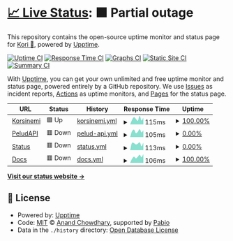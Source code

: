 # [📈 Live Status](https://status.korsinemi.link): <!--live status--> **🟧 Partial outage**

This repository contains the open-source uptime monitor and status page for [Kori 🦊](https://korsinemi.link), powered by [Upptime](https://github.com/upptime/upptime).

[![Uptime CI](https://github.com/Korsinemi/status/workflows/Uptime%20CI/badge.svg)](https://github.com/Korsinemi/status/actions?query=workflow%3A%22Uptime+CI%22)
[![Response Time CI](https://github.com/Korsinemi/status/workflows/Response%20Time%20CI/badge.svg)](https://github.com/Korsinemi/status/actions?query=workflow%3A%22Response+Time+CI%22)
[![Graphs CI](https://github.com/Korsinemi/status/workflows/Graphs%20CI/badge.svg)](https://github.com/Korsinemi/status/actions?query=workflow%3A%22Graphs+CI%22)
[![Static Site CI](https://github.com/Korsinemi/status/workflows/Static%20Site%20CI/badge.svg)](https://github.com/Korsinemi/status/actions?query=workflow%3A%22Static+Site+CI%22)
[![Summary CI](https://github.com/Korsinemi/status/workflows/Summary%20CI/badge.svg)](https://github.com/Korsinemi/status/actions?query=workflow%3A%22Summary+CI%22)

With [Upptime](https://upptime.js.org), you can get your own unlimited and free uptime monitor and status page, powered entirely by a GitHub repository. We use [Issues](https://github.com/Korsinemi/status/issues) as incident reports, [Actions](https://github.com/Korsinemi/status/actions) as uptime monitors, and [Pages](https://status.korsinemi.link) for the status page.

<!--start: status pages-->
<!-- This summary is generated by Upptime (https://github.com/upptime/upptime) -->
<!-- Do not edit this manually, your changes will be overwritten -->
<!-- prettier-ignore -->
| URL | Status | History | Response Time | Uptime |
| --- | ------ | ------- | ------------- | ------ |
| <img alt="" src="https://icons.duckduckgo.com/ip3/korsinemi.link.ico" height="13"> [Korsinemi](https://korsinemi.link) | 🟩 Up | [korsinemi.yml](https://github.com/Aqualunem/Status/commits/HEAD/history/korsinemi.yml) | <details><summary><img alt="Response time graph" src="./graphs/korsinemi/response-time-week.png" height="20"> 115ms</summary><br><a href="https://status.korsinemi.link/history/korsinemi"><img alt="Response time 135" src="https://img.shields.io/endpoint?url=https%3A%2F%2Fraw.githubusercontent.com%2FAqualunem%2FStatus%2FHEAD%2Fapi%2Fkorsinemi%2Fresponse-time.json"></a><br><a href="https://status.korsinemi.link/history/korsinemi"><img alt="24-hour response time 94" src="https://img.shields.io/endpoint?url=https%3A%2F%2Fraw.githubusercontent.com%2FAqualunem%2FStatus%2FHEAD%2Fapi%2Fkorsinemi%2Fresponse-time-day.json"></a><br><a href="https://status.korsinemi.link/history/korsinemi"><img alt="7-day response time 115" src="https://img.shields.io/endpoint?url=https%3A%2F%2Fraw.githubusercontent.com%2FAqualunem%2FStatus%2FHEAD%2Fapi%2Fkorsinemi%2Fresponse-time-week.json"></a><br><a href="https://status.korsinemi.link/history/korsinemi"><img alt="30-day response time 117" src="https://img.shields.io/endpoint?url=https%3A%2F%2Fraw.githubusercontent.com%2FAqualunem%2FStatus%2FHEAD%2Fapi%2Fkorsinemi%2Fresponse-time-month.json"></a><br><a href="https://status.korsinemi.link/history/korsinemi"><img alt="1-year response time 135" src="https://img.shields.io/endpoint?url=https%3A%2F%2Fraw.githubusercontent.com%2FAqualunem%2FStatus%2FHEAD%2Fapi%2Fkorsinemi%2Fresponse-time-year.json"></a></details> | <details><summary><a href="https://status.korsinemi.link/history/korsinemi">100.00%</a></summary><a href="https://status.korsinemi.link/history/korsinemi"><img alt="All-time uptime 100.00%" src="https://img.shields.io/endpoint?url=https%3A%2F%2Fraw.githubusercontent.com%2FAqualunem%2FStatus%2FHEAD%2Fapi%2Fkorsinemi%2Fuptime.json"></a><br><a href="https://status.korsinemi.link/history/korsinemi"><img alt="24-hour uptime 100.00%" src="https://img.shields.io/endpoint?url=https%3A%2F%2Fraw.githubusercontent.com%2FAqualunem%2FStatus%2FHEAD%2Fapi%2Fkorsinemi%2Fuptime-day.json"></a><br><a href="https://status.korsinemi.link/history/korsinemi"><img alt="7-day uptime 100.00%" src="https://img.shields.io/endpoint?url=https%3A%2F%2Fraw.githubusercontent.com%2FAqualunem%2FStatus%2FHEAD%2Fapi%2Fkorsinemi%2Fuptime-week.json"></a><br><a href="https://status.korsinemi.link/history/korsinemi"><img alt="30-day uptime 100.00%" src="https://img.shields.io/endpoint?url=https%3A%2F%2Fraw.githubusercontent.com%2FAqualunem%2FStatus%2FHEAD%2Fapi%2Fkorsinemi%2Fuptime-month.json"></a><br><a href="https://status.korsinemi.link/history/korsinemi"><img alt="1-year uptime 100.00%" src="https://img.shields.io/endpoint?url=https%3A%2F%2Fraw.githubusercontent.com%2FAqualunem%2FStatus%2FHEAD%2Fapi%2Fkorsinemi%2Fuptime-year.json"></a></details>
| <img alt="" src="https://icons.duckduckgo.com/ip3/peludapi.korsinemi.link.ico" height="13"> [PeludAPI](https://peludapi.korsinemi.link) | 🟥 Down | [pelud-api.yml](https://github.com/Aqualunem/Status/commits/HEAD/history/pelud-api.yml) | <details><summary><img alt="Response time graph" src="./graphs/pelud-api/response-time-week.png" height="20"> 105ms</summary><br><a href="https://status.korsinemi.link/history/pelud-api"><img alt="Response time 835" src="https://img.shields.io/endpoint?url=https%3A%2F%2Fraw.githubusercontent.com%2FAqualunem%2FStatus%2FHEAD%2Fapi%2Fpelud-api%2Fresponse-time.json"></a><br><a href="https://status.korsinemi.link/history/pelud-api"><img alt="24-hour response time 92" src="https://img.shields.io/endpoint?url=https%3A%2F%2Fraw.githubusercontent.com%2FAqualunem%2FStatus%2FHEAD%2Fapi%2Fpelud-api%2Fresponse-time-day.json"></a><br><a href="https://status.korsinemi.link/history/pelud-api"><img alt="7-day response time 105" src="https://img.shields.io/endpoint?url=https%3A%2F%2Fraw.githubusercontent.com%2FAqualunem%2FStatus%2FHEAD%2Fapi%2Fpelud-api%2Fresponse-time-week.json"></a><br><a href="https://status.korsinemi.link/history/pelud-api"><img alt="30-day response time 163" src="https://img.shields.io/endpoint?url=https%3A%2F%2Fraw.githubusercontent.com%2FAqualunem%2FStatus%2FHEAD%2Fapi%2Fpelud-api%2Fresponse-time-month.json"></a><br><a href="https://status.korsinemi.link/history/pelud-api"><img alt="1-year response time 835" src="https://img.shields.io/endpoint?url=https%3A%2F%2Fraw.githubusercontent.com%2FAqualunem%2FStatus%2FHEAD%2Fapi%2Fpelud-api%2Fresponse-time-year.json"></a></details> | <details><summary><a href="https://status.korsinemi.link/history/pelud-api">0.00%</a></summary><a href="https://status.korsinemi.link/history/pelud-api"><img alt="All-time uptime 86.48%" src="https://img.shields.io/endpoint?url=https%3A%2F%2Fraw.githubusercontent.com%2FAqualunem%2FStatus%2FHEAD%2Fapi%2Fpelud-api%2Fuptime.json"></a><br><a href="https://status.korsinemi.link/history/pelud-api"><img alt="24-hour uptime 0.00%" src="https://img.shields.io/endpoint?url=https%3A%2F%2Fraw.githubusercontent.com%2FAqualunem%2FStatus%2FHEAD%2Fapi%2Fpelud-api%2Fuptime-day.json"></a><br><a href="https://status.korsinemi.link/history/pelud-api"><img alt="7-day uptime 0.00%" src="https://img.shields.io/endpoint?url=https%3A%2F%2Fraw.githubusercontent.com%2FAqualunem%2FStatus%2FHEAD%2Fapi%2Fpelud-api%2Fuptime-week.json"></a><br><a href="https://status.korsinemi.link/history/pelud-api"><img alt="30-day uptime 7.76%" src="https://img.shields.io/endpoint?url=https%3A%2F%2Fraw.githubusercontent.com%2FAqualunem%2FStatus%2FHEAD%2Fapi%2Fpelud-api%2Fuptime-month.json"></a><br><a href="https://status.korsinemi.link/history/pelud-api"><img alt="1-year uptime 86.48%" src="https://img.shields.io/endpoint?url=https%3A%2F%2Fraw.githubusercontent.com%2FAqualunem%2FStatus%2FHEAD%2Fapi%2Fpelud-api%2Fuptime-year.json"></a></details>
| <img alt="" src="https://icons.duckduckgo.com/ip3/status.korsinemi.link.ico" height="13"> [Status](https://status.korsinemi.link) | 🟥 Down | [status.yml](https://github.com/Aqualunem/Status/commits/HEAD/history/status.yml) | <details><summary><img alt="Response time graph" src="./graphs/status/response-time-week.png" height="20"> 113ms</summary><br><a href="https://status.korsinemi.link/history/status"><img alt="Response time 119" src="https://img.shields.io/endpoint?url=https%3A%2F%2Fraw.githubusercontent.com%2FAqualunem%2FStatus%2FHEAD%2Fapi%2Fstatus%2Fresponse-time.json"></a><br><a href="https://status.korsinemi.link/history/status"><img alt="24-hour response time 98" src="https://img.shields.io/endpoint?url=https%3A%2F%2Fraw.githubusercontent.com%2FAqualunem%2FStatus%2FHEAD%2Fapi%2Fstatus%2Fresponse-time-day.json"></a><br><a href="https://status.korsinemi.link/history/status"><img alt="7-day response time 113" src="https://img.shields.io/endpoint?url=https%3A%2F%2Fraw.githubusercontent.com%2FAqualunem%2FStatus%2FHEAD%2Fapi%2Fstatus%2Fresponse-time-week.json"></a><br><a href="https://status.korsinemi.link/history/status"><img alt="30-day response time 140" src="https://img.shields.io/endpoint?url=https%3A%2F%2Fraw.githubusercontent.com%2FAqualunem%2FStatus%2FHEAD%2Fapi%2Fstatus%2Fresponse-time-month.json"></a><br><a href="https://status.korsinemi.link/history/status"><img alt="1-year response time 119" src="https://img.shields.io/endpoint?url=https%3A%2F%2Fraw.githubusercontent.com%2FAqualunem%2FStatus%2FHEAD%2Fapi%2Fstatus%2Fresponse-time-year.json"></a></details> | <details><summary><a href="https://status.korsinemi.link/history/status">0.00%</a></summary><a href="https://status.korsinemi.link/history/status"><img alt="All-time uptime 82.16%" src="https://img.shields.io/endpoint?url=https%3A%2F%2Fraw.githubusercontent.com%2FAqualunem%2FStatus%2FHEAD%2Fapi%2Fstatus%2Fuptime.json"></a><br><a href="https://status.korsinemi.link/history/status"><img alt="24-hour uptime 0.00%" src="https://img.shields.io/endpoint?url=https%3A%2F%2Fraw.githubusercontent.com%2FAqualunem%2FStatus%2FHEAD%2Fapi%2Fstatus%2Fuptime-day.json"></a><br><a href="https://status.korsinemi.link/history/status"><img alt="7-day uptime 0.00%" src="https://img.shields.io/endpoint?url=https%3A%2F%2Fraw.githubusercontent.com%2FAqualunem%2FStatus%2FHEAD%2Fapi%2Fstatus%2Fuptime-week.json"></a><br><a href="https://status.korsinemi.link/history/status"><img alt="30-day uptime 0.00%" src="https://img.shields.io/endpoint?url=https%3A%2F%2Fraw.githubusercontent.com%2FAqualunem%2FStatus%2FHEAD%2Fapi%2Fstatus%2Fuptime-month.json"></a><br><a href="https://status.korsinemi.link/history/status"><img alt="1-year uptime 82.16%" src="https://img.shields.io/endpoint?url=https%3A%2F%2Fraw.githubusercontent.com%2FAqualunem%2FStatus%2FHEAD%2Fapi%2Fstatus%2Fuptime-year.json"></a></details>
| <img alt="" src="https://icons.duckduckgo.com/ip3/docs.korsinemi.link.ico" height="13"> [Docs](https://docs.korsinemi.link/soon) | 🟥 Down | [docs.yml](https://github.com/Aqualunem/Status/commits/HEAD/history/docs.yml) | <details><summary><img alt="Response time graph" src="./graphs/docs/response-time-week.png" height="20"> 106ms</summary><br><a href="https://status.korsinemi.link/history/docs"><img alt="Response time 120" src="https://img.shields.io/endpoint?url=https%3A%2F%2Fraw.githubusercontent.com%2FAqualunem%2FStatus%2FHEAD%2Fapi%2Fdocs%2Fresponse-time.json"></a><br><a href="https://status.korsinemi.link/history/docs"><img alt="24-hour response time 127" src="https://img.shields.io/endpoint?url=https%3A%2F%2Fraw.githubusercontent.com%2FAqualunem%2FStatus%2FHEAD%2Fapi%2Fdocs%2Fresponse-time-day.json"></a><br><a href="https://status.korsinemi.link/history/docs"><img alt="7-day response time 106" src="https://img.shields.io/endpoint?url=https%3A%2F%2Fraw.githubusercontent.com%2FAqualunem%2FStatus%2FHEAD%2Fapi%2Fdocs%2Fresponse-time-week.json"></a><br><a href="https://status.korsinemi.link/history/docs"><img alt="30-day response time 100" src="https://img.shields.io/endpoint?url=https%3A%2F%2Fraw.githubusercontent.com%2FAqualunem%2FStatus%2FHEAD%2Fapi%2Fdocs%2Fresponse-time-month.json"></a><br><a href="https://status.korsinemi.link/history/docs"><img alt="1-year response time 120" src="https://img.shields.io/endpoint?url=https%3A%2F%2Fraw.githubusercontent.com%2FAqualunem%2FStatus%2FHEAD%2Fapi%2Fdocs%2Fresponse-time-year.json"></a></details> | <details><summary><a href="https://status.korsinemi.link/history/docs">100.00%</a></summary><a href="https://status.korsinemi.link/history/docs"><img alt="All-time uptime 90.78%" src="https://img.shields.io/endpoint?url=https%3A%2F%2Fraw.githubusercontent.com%2FAqualunem%2FStatus%2FHEAD%2Fapi%2Fdocs%2Fuptime.json"></a><br><a href="https://status.korsinemi.link/history/docs"><img alt="24-hour uptime 100.00%" src="https://img.shields.io/endpoint?url=https%3A%2F%2Fraw.githubusercontent.com%2FAqualunem%2FStatus%2FHEAD%2Fapi%2Fdocs%2Fuptime-day.json"></a><br><a href="https://status.korsinemi.link/history/docs"><img alt="7-day uptime 100.00%" src="https://img.shields.io/endpoint?url=https%3A%2F%2Fraw.githubusercontent.com%2FAqualunem%2FStatus%2FHEAD%2Fapi%2Fdocs%2Fuptime-week.json"></a><br><a href="https://status.korsinemi.link/history/docs"><img alt="30-day uptime 100.00%" src="https://img.shields.io/endpoint?url=https%3A%2F%2Fraw.githubusercontent.com%2FAqualunem%2FStatus%2FHEAD%2Fapi%2Fdocs%2Fuptime-month.json"></a><br><a href="https://status.korsinemi.link/history/docs"><img alt="1-year uptime 90.78%" src="https://img.shields.io/endpoint?url=https%3A%2F%2Fraw.githubusercontent.com%2FAqualunem%2FStatus%2FHEAD%2Fapi%2Fdocs%2Fuptime-year.json"></a></details>

<!--end: status pages-->

[**Visit our status website →**](https://status.korsinemi.link)

## 📄 License

- Powered by: [Upptime](https://github.com/upptime/upptime)
- Code: [MIT](./LICENSE) © [Anand Chowdhary](https://anandchowdhary.com), supported by [Pabio](https://pabio.com)
- Data in the `./history` directory: [Open Database License](https://opendatacommons.org/licenses/odbl/1-0/)
